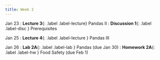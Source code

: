 ```yaml
---
title: Week 2
---
```



Jan 23
: **Lecture 3**{: .label .label-lecture} Pandas II
: **Discussion 1**{: .label .label-disc } Prerequisites

Jan 25
: **Lecture 4**{: .label .label-lecture } Pandas III

Jan 26
: **Lab 2A**{: .label .label-lab } Pandas (due Jan 30)
: **Homework 2A**{: .label .label-hw } Food Safety (due Feb 1)
